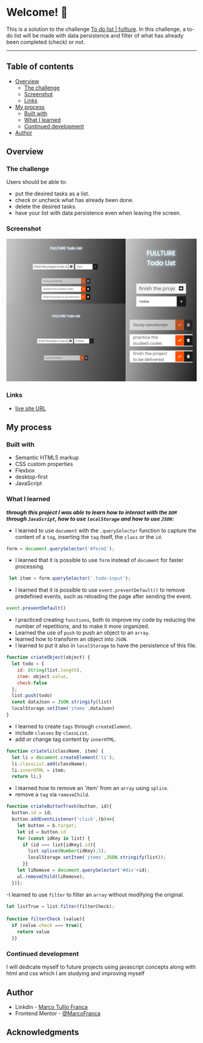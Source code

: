 # Welcome! 👋

This is a solution to the challenge [To do list | fullture]().
In this challenge, a to-do list will be made with data persistence and filter of what has already been completed (check) or not.

---
## Table of contents

- [Overview](#overview)
    - [The challenge](#the-challenge)
    - [Screenshot](#screenshot)
    - [Links](#links)
- [My process](#my-process)
    - [Built with](#built-with)
    - [What I learned](#what-i-learned)
    - [Continued development](#continued-development)
- [Author](#author)

## Overview

### The challenge

Users should be able to:

- put the desired tasks as a list.
- check or uncheck what has already been done.
- delete the desired tasks.
- have your list with data persistence even when leaving the screen.

### Screenshot

![gif of template](assets/readme/scream.jpg)

### Links

- [live site URL](https://marcofranca.github.io/todo-list-challenge/)

## My process

### Built with

- Semantic HTML5 markup
- CSS custom properties
- Flexbox
- desktop-first
- JavaScript



### What I learned

_**through this project I was able to learn how to interact with the `DOM` through `JavaScript`, how to use `localStorage` 
and how to use `JSON`:**_

- I learned to use `document` with the `.querySelector` function to capture the content of a `tag`,
inserting the `tag` itself, the `class` or the `id`.

```javascript
form = document.querySelector('#form1');
```

- I learned that it is possible to use `form` instead of `document` for faster processing.

```javascript
 let item = form.querySelector('.todo-input');
```

- I learned that it is possible to use `event.preventDefault()` to remove predefined events,
such as reloading the page after sending the event.

```javascript
event.preventDefault()
```

- I practiced creating `functions`, both to improve my code by reducing the number of repetitions, and to make it more organized.
- Learned the use of `push` to push an object to an `array`.
- learned how to transform an object into `JSON`.
- I learned to put it also in `localStorage` to have the persistence of this file.

```javascript
function criateObject(object) {
  let todo = {
    id: String(list.length),
    item: object.value,
    check:false
  };
  list.push(todo)
  const dataJson = JSON.stringify(list)
  localStorage.setItem('items',dataJson)
}
```

- I learned to create `tags` through `createElement`.
- include `classes` by `classList`.
- add or change tag content by `innerHTML`.

```javascript
function criateli(className, item) {
  let li = document.createElement('li');
  li.classList.add(className);
  li.innerHTML = item;
  return li;}
```

- I learned how to remove an 'item' from an `array` using `splice`.
- remove a `tag` via `removeChild`.

```javascript
function criateButtonTrash(button, id){
  button.id = id;
  button.addEventListener('click',(b)=>{
    let button = b.target;
    let id = button.id
    for (const idKey in list) {
      if (id === list[idKey].id){
        list.splice(Number(idKey),1);
        localStorage.setItem('items',JSON.stringify(list));
      }}
    let liRemove = document.querySelector('#div'+id);
    ul.removeChild(liRemove);
  })};
  ```
-I learned to use `filter` to filter an `array` without modifying the original.

```javascript
let listTrue = list.filter(filterCheck);

function filterCheck (value){
  if (value.check === true){
    return value
  }}
  ```

### Continued development
I will dedicate myself to future projects using javascript concepts along with html and css which I am studying and
improving myself

## Author

- Linkdin - [Marco Tullio Franca](https://www.linkedin.com/in/marco-franca/)
- Frontend Mentor - [@MarcoFranca](https://www.frontendmentor.io/profile/MarcoFranca)

## Acknowledgments

